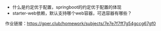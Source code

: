 ﻿* 什么是约定优于配置，springboot的约定优于配置的体现
* starter-web依赖，默认支持哪个web容器，可选容器有哪些？


作业链接：https://gper.club/homework/subjects/7e7e7f7ff7g54gccg67gf0